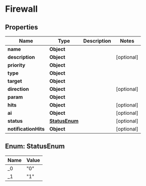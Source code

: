 

# Firewall


## Properties

| Name | Type | Description | Notes |
|------------ | ------------- | ------------- | -------------|
|**name** | **Object** |  |  |
|**description** | **Object** |  |  [optional] |
|**priority** | **Object** |  |  |
|**type** | **Object** |  |  |
|**target** | **Object** |  |  |
|**direction** | **Object** |  |  [optional] |
|**param** | **Object** |  |  |
|**hits** | **Object** |  |  [optional] |
|**ai** | **Object** |  |  [optional] |
|**status** | [**StatusEnum**](#StatusEnum) |  |  [optional] |
|**notificationHits** | **Object** |  |  [optional] |



## Enum: StatusEnum

| Name | Value |
|---- | -----|
| _0 | &quot;0&quot; |
| _1 | &quot;1&quot; |



